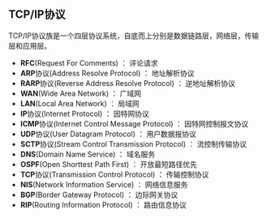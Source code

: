 ## TCP/IP协议 ##

TCP/IP协议族是一个四层协议系统，自底而上分别是数据链路层，网络层，传输层和应用层。


- **RFC**(Request For Comments) ： 评论请求
- **ARP**协议(Address Resolve Protocol) ： 地址解析协议
- **RARP**协议(Reverse Address Resolve Protocol) ： 逆地址解析协议
- **WAN**(Wide Area Network) ： 广域网
- **LAN**(Local Area Network) ： 局域网
- **IP**协议(Internet Protocol) ： 因特网协议
- **ICMP**协议(Internet Control Message Protocol) ： 因特网控制报文协议
- **UDP**协议(User Datagram Protocol) ： 用户数据报协议
- **SCTP**协议(Stream Control Transmission Protocol) ： 流控制传输协议
- **DNS**(Domain Name Service) ： 域名服务
- **OSPF**(Open Shorttest Path First) ： 开放最短路径优先
- **TCP**协议(Transmission Control Protocol) ： 传输控制协议
- **NIS**(Network Information Service) ： 网络信息服务
- **BGP**(Border Gateway Protocol) ： 边际网关协议
- **RIP**(Routing Information Protocol) ： 路由信息协议











 





